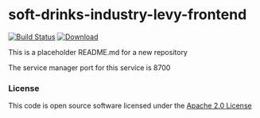 # soft-drinks-industry-levy-frontend

[![Build Status](https://travis-ci.org/hmrc/soft-drinks-industry-levy-frontend.svg)](https://travis-ci.org/hmrc/soft-drinks-industry-levy-frontend) [ ![Download](https://api.bintray.com/packages/hmrc/releases/soft-drinks-industry-levy-frontend/images/download.svg) ](https://bintray.com/hmrc/releases/soft-drinks-industry-levy-frontend/_latestVersion)

This is a placeholder README.md for a new repository

The service manager port for this service is 8700

### License

This code is open source software licensed under the [Apache 2.0 License]("http://www.apache.org/licenses/LICENSE-2.0.html")
